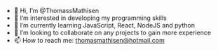 - 👋 Hi, I’m @ThomassMathisen
- 👀 I’m interested in developing my programming skills
- 🌱 I’m currently learning JavaScript, React, NodeJS and python
- 💞️ I’m looking to collaborate on any projects to gain more experience
- 📫 How to reach me: thomasmathisen@hotmail.com
